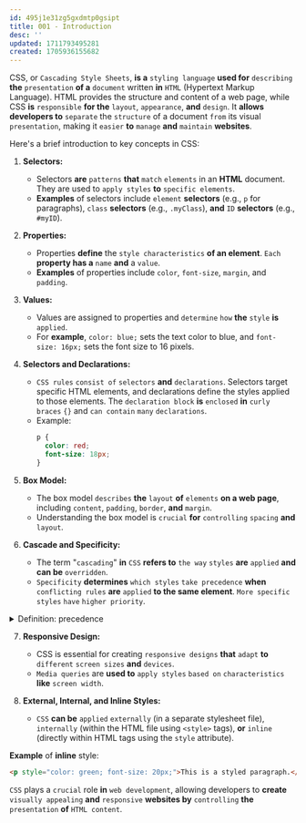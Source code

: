 ```yaml
---
id: 495j1e31zg5gxdmtp0gsipt
title: 001 - Introduction
desc: ''
updated: 1711793495281
created: 1705936155682
---
```


CSS, or `Cascading Style Sheets`, **is a** `styling language` **used for** `describing` **the** `presentation` **of a** `document` written **in** `HTML` (Hypertext Markup Language). HTML provides the structure and content of a web page, while CSS **is** `responsible` **for the** `layout`, `appearance`, **and** `design`. It **allows developers to** `separate` the `structure` of a document `from` its visual `presentation`, making it `easier` **to** `manage` **and** `maintain` **websites**.

Here's a brief introduction to key concepts in CSS:

1. **Selectors:**
   - Selectors **are** `patterns` **that** `match` `elements` in an **HTML** document. They are used to `apply styles` **to** `specific elements`.
   - **Examples** of selectors include `element` **selectors** (e.g., `p` for paragraphs), `class` **selectors** (e.g., `.myClass`), **and** `ID` **selectors** (e.g., `#myID`).

2. **Properties:**
   - Properties **define** the `style characteristics` **of an element**. `Each` **property has a** `name` **and** a `value`.
   - **Examples** of properties include `color`, `font-size`, `margin`, and `padding`.

3. **Values:**
   - Values are assigned to properties and `determine` `how` **the** `style` **is** `applied`.
   - For **example**, `color: blue;` sets the text color to blue, and `font-size: 16px;` sets the font size to 16 pixels.

4. **Selectors and Declarations:**
   - `CSS rules` `consist of` `selectors` **and** `declarations`. Selectors target specific HTML elements, and declarations define the styles applied to those elements. The `declaration block` **is** `enclosed` **in** `curly braces` `{}` and `can contain` `many` `declarations`.
   - Example:
     ```css
     p {
       color: red;
       font-size: 18px;
     }
     ```

5. **Box Model:**
   - The box model `describes` **the** `layout` **of** `elements` **on a web page**, including `content`, `padding`, `border`, **and** `margin`.
   - Understanding the box model is `crucial` **for** `controlling` `spacing` **and** `layout`.

6. **Cascade and Specificity:**
   - The term "`cascading`" **in** `CSS` **refers to** `the way` `styles` **are** `applied` **and can be** `overridden`.
   - `Specificity` **determines** `which styles` `take precedence` **when** `conflicting rules` **are** `applied` **to the same element**. `More specific styles` `have` `higher priority`.



<!-- start of 'precedence' section -->
<details>
   <summary>Definition: precedence</summary>

#
Precedence generally **refers to the** `condition` **of** `being considered` `more important` **or** `taking priority over` `something else` in a particular context.

---
</details>
<!-- end of 'precedence' section -->



7. **Responsive Design:**
   - CSS is essential for creating `responsive designs` **that** `adapt` **to** `different` `screen sizes` **and** `devices`.
   - `Media queries` are **used to** `apply styles` `based on` `characteristics` **like** `screen width`.

8. **External, Internal, and Inline Styles:**
   - `CSS` **can be** `applied` `externally` (in a separate stylesheet file), `internally` (within the HTML file using `<style>` tags), **or** `inline` (directly within HTML tags using the `style` attribute).

**Example** of **inline** style:
```html
<p style="color: green; font-size: 20px;">This is a styled paragraph.</p>
```

`CSS` plays a `crucial` role **in** `web development`, allowing developers to **create** `visually appealing` **and** `responsive` **websites by** `controlling` **the** `presentation` **of** `HTML content`.